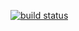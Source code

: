 [![build status](https://secure.travis-ci.org/Qard/node-hipchat.png)](http://travis-ci.org/Qard/node-hipchat)
